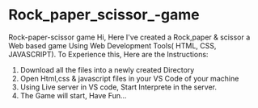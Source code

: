 # Rock_paper_scissor_-game
Rock-paper-scissor game
Hi,
Here I've created a Rock,paper & scissor a Web based game Using Web Development Tools( HTML, CSS, JAVASCRIPT).
To Experience this, Here are the Instructions: 
1) Download all the files into a newly created Directory
2) Open Html,css & javascript files in your VS Code of your machine
3) Using Live server in VS code, Start Interprete in the server.
4) The Game will start, Have Fun...
